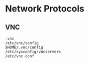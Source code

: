 # Network Protocols

## VNC

```
.vnc
/etc/vnc/config
$HOME/.vnc/config
/etc/sysconfig/vncservers
/etc/vnc.conf
```